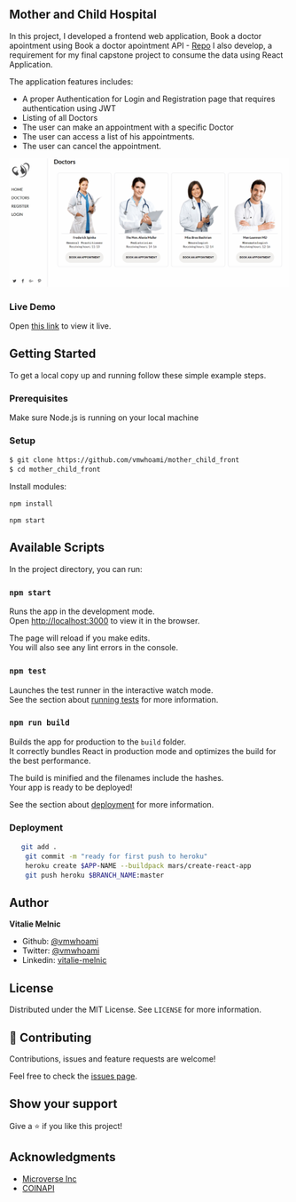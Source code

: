## Mother and Child Hospital

In this project, I developed a frontend web application, Book a doctor apointment using Book a doctor apointment API - [Repo](https://github.com/vmwhoami/mother_child_api) I also develop, a requirement for my final capstone project to consume the data using React Application.

The application features includes:

- A proper Authentication for Login and Registration page that requires authentication using JWT
- Listing of all Doctors
- The user can make an appointment with a specific Doctor
- The user can access a list of his appointments.
- The user can cancel the appointment.

![screenshot](./mother_child.gif)

### Live Demo

Open [this link](https://mother-child.netlify.app/) to view it live.

## Getting Started

To get a local copy up and running follow these simple example steps.

### Prerequisites

Make sure Node.js is running on your local machine

### Setup

```bash
$ git clone https://github.com/vmwhoami/mother_child_front
$ cd mother_child_front
```

Install modules:

```
npm install
```

```
npm start
```

## Available Scripts

In the project directory, you can run:

### `npm start`

Runs the app in the development mode.\
Open [http://localhost:3000](http://localhost:3000) to view it in the browser.

The page will reload if you make edits.\
You will also see any lint errors in the console.

### `npm test`

Launches the test runner in the interactive watch mode.\
See the section about [running tests](https://facebook.github.io/create-react-app/docs/running-tests) for more information.

### `npm run build`

Builds the app for production to the `build` folder.\
It correctly bundles React in production mode and optimizes the build for the best performance.

The build is minified and the filenames include the hashes.\
Your app is ready to be deployed!

See the section about [deployment](https://facebook.github.io/create-react-app/docs/deployment) for more information.

### Deployment

```bash
   git add .
    git commit -m "ready for first push to heroku"
    heroku create $APP-NAME --buildpack mars/create-react-app
    git push heroku $BRANCH_NAME:master
```

## Author

**Vitalie Melnic**

- Github: [@vmwhoami](https://github.com/vmwhoami/)
- Twitter: [@vmwhoami](https://twitter.com/vmwhoami)
- Linkedin: [vitalie-melnic](https://www.linkedin.com/in/vitalie-melnic/)

## License

Distributed under the MIT License. See `LICENSE` for more information.

## 🤝 Contributing

Contributions, issues and feature requests are welcome!

Feel free to check the [issues page](https://github.com/vmwhoami/mother_child_front/issues).

## Show your support

Give a ⭐️ if you like this project!

## Acknowledgments

- [Microverse Inc](https://www.microverse.org/)
- [COINAPI](https://www.coinapi.io/)
